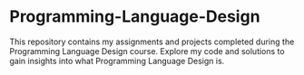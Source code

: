 # Programming-Language-Design
This repository contains my assignments and projects completed during the Programming Language Design course. Explore my code and solutions to gain insights into what Programming Language Design is. 
